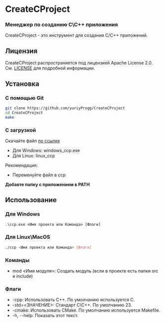 # CreateCProject
### Менеджер по созданию С\С++ приложения

CreateCProject - это инструмент для создания С/С++ приложений.

## Лицензия

CreateCProject распространяется под лицензией Apache License 2.0. См. [LICENSE](LICENSE) для подробной информации.


## Установка
### С помощью Git
```bash
git clone https://github.com/yuriyProgg/CreateCProject
cd CreateCProject
make
```

### С загрузкой
Скачайте файл [по ссылке](https://github.com/yuriyProgg/CreateCProject/releases/tag/v1.0.0)
- Для Windows: windows_ccp.exe
- Для Linux: linux_ccp

Рекомендация:
- Переменуйте файл в ccp

**Добавте папку с приложением в PATH**

## Использование
### Для Windows
```cmd
.\ccp.exe <Имя проекта или Команда> [Флаги]
```
### Для Linux\MacOS
```bash
./ccp <Имя проекта или Команда> [Флаги]
```

### Команды
- mod <Имя модуля>: Создать модуль (если в проекте есть папки src и include)

### Флаги
- -cpp: Использовать C++. По умолчанию используется C.
- -std=<ЗНАЧЕНИЕ>: Стандарт С\С++. По умолчанию 23.
- -cmake: Использовать CMake. По умолчанию используется Makefile.
- -h, --help: Показать этот текст.
